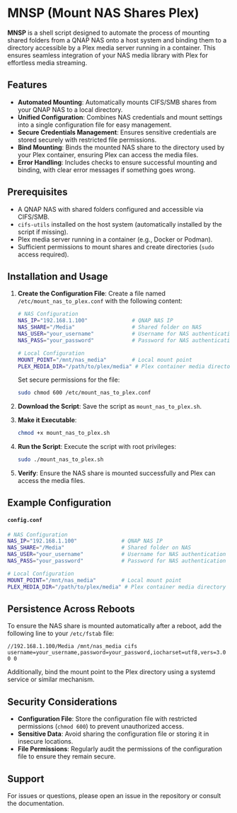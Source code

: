# MNSP (Mount NAS Shares Plex)

**MNSP** is a shell script designed to automate the process of mounting shared folders from a QNAP NAS onto a host system and binding them to a directory accessible by a Plex media server running in a container. This ensures seamless integration of your NAS media library with Plex for effortless media streaming.

## Features

- **Automated Mounting**: Automatically mounts CIFS/SMB shares from your QNAP NAS to a local directory.
- **Unified Configuration**: Combines NAS credentials and mount settings into a single configuration file for easy management.
- **Secure Credentials Management**: Ensures sensitive credentials are stored securely with restricted file permissions.
- **Bind Mounting**: Binds the mounted NAS share to the directory used by your Plex container, ensuring Plex can access the media files.
- **Error Handling**: Includes checks to ensure successful mounting and binding, with clear error messages if something goes wrong.

## Prerequisites

- A QNAP NAS with shared folders configured and accessible via CIFS/SMB.
- `cifs-utils` installed on the host system (automatically installed by the script if missing).
- Plex media server running in a container (e.g., Docker or Podman).
- Sufficient permissions to mount shares and create directories (`sudo` access required).

## Installation and Usage

1. **Create the Configuration File**:
   Create a file named `/etc/mount_nas_to_plex.conf` with the following content:
   ```bash
   # NAS Configuration
   NAS_IP="192.168.1.100"              # QNAP NAS IP
   NAS_SHARE="/Media"                  # Shared folder on NAS
   NAS_USER="your_username"            # Username for NAS authentication
   NAS_PASS="your_password"            # Password for NAS authentication

   # Local Configuration
   MOUNT_POINT="/mnt/nas_media"        # Local mount point
   PLEX_MEDIA_DIR="/path/to/plex/media" # Plex container media directory
   ```
   Set secure permissions for the file:
   ```bash
   sudo chmod 600 /etc/mount_nas_to_plex.conf
   ```

2. **Download the Script**:
   Save the script as `mount_nas_to_plex.sh`.

3. **Make it Executable**:
   ```bash
   chmod +x mount_nas_to_plex.sh
   ```

4. **Run the Script**:
   Execute the script with root privileges:
   ```bash
   sudo ./mount_nas_to_plex.sh
   ```

5. **Verify**:
   Ensure the NAS share is mounted successfully and Plex can access the media files.

## Example Configuration

#### `config.conf`
```bash
# NAS Configuration
NAS_IP="192.168.1.100"              # QNAP NAS IP
NAS_SHARE="/Media"                  # Shared folder on NAS
NAS_USER="your_username"            # Username for NAS authentication
NAS_PASS="your_password"            # Password for NAS authentication

# Local Configuration
MOUNT_POINT="/mnt/nas_media"        # Local mount point
PLEX_MEDIA_DIR="/path/to/plex/media" # Plex container media directory
```

## Persistence Across Reboots

To ensure the NAS share is mounted automatically after a reboot, add the following line to your `/etc/fstab` file:

```plaintext
//192.168.1.100/Media /mnt/nas_media cifs username=your_username,password=your_password,iocharset=utf8,vers=3.0 0 0
```

Additionally, bind the mount point to the Plex directory using a systemd service or similar mechanism.

## Security Considerations

- **Configuration File**: Store the configuration file with restricted permissions (`chmod 600`) to prevent unauthorized access.
- **Sensitive Data**: Avoid sharing the configuration file or storing it in insecure locations.
- **File Permissions**: Regularly audit the permissions of the configuration file to ensure they remain secure.

## Support

For issues or questions, please open an issue in the repository or consult the documentation.
